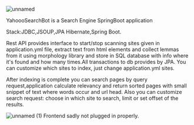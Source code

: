 ![unnamed](https://user-images.githubusercontent.com/86364162/142389789-a3c8c66d-f675-4277-a53a-828f76817456.png)

YahoooSearchBot is a Search Engine SpringBoot application

Stack:JDBC,JSOUP,JPA Hibernate,Spring Boot.

Rest API provides interface to start/stop scanning sites given in application.yml file, extract text from html elements  and collect lemmas from it using morphology library and store in SQL database with info where it's found and how many times.All transactions to db provides by JPA.
You can customize which sites to index, just change application.yml sites.

After indexing is complete you can search pages by query request,application calculate relevancy  and return sorted pages with small snippet of text where words occur and url head.
Also you can customize search request: choose in which site to search, limit or set offset of the results. 

![unnamed (1)](https://user-images.githubusercontent.com/86364162/142390680-13842fe1-1ed0-45cf-8ed9-909d5f018e24.png)
Frontend sadly not plugged in properly.
